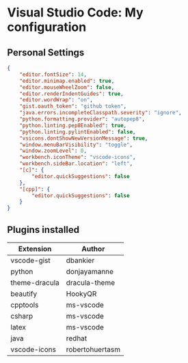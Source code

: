 # Visual Studio Code: My configuration

## Personal Settings

```json
{
    "editor.fontSize": 14,
    "editor.minimap.enabled": true,
    "editor.mouseWheelZoom": false,
    "editor.renderIndentGuides": true,
    "editor.wordWrap": "on",
    "gist.oauth_token": "github token",
    "java.errors.incompleteClasspath.severity": "ignore",
    "python.formatting.provider": "autopep8",
    "python.linting.pep8Enabled": true,
    "python.linting.pylintEnabled": false,
    "vsicons.dontShowNewVersionMessage": true,
    "window.menuBarVisibility": "toggle",
    "window.zoomLevel": 0,
    "workbench.iconTheme": "vscode-icons",
    "workbench.sideBar.location": "left",
    "[c]": {
        "editor.quickSuggestions": false
    },
    "[cpp]": {
        "editor.quickSuggestions": false
    }
}
```

## Plugins installed

|Extension|Author|
|---|---|
|vscode-gist|dbankier|
|python|donjayamanne|
|theme-dracula|dracula-theme|
|beautify|HookyQR|
|cpptools|ms-vscode|
|csharp|ms-vscode|
|latex|ms-vscode|
|java|redhat|
|vscode-icons|robertohuertasm|;
